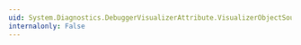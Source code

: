 ```yaml
---
uid: System.Diagnostics.DebuggerVisualizerAttribute.VisualizerObjectSourceTypeName
internalonly: False
---
```

